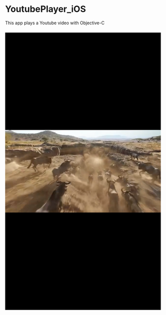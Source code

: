 # YoutubePlayer_iOS
This app plays a Youtube video with Objective-C

<h3 align="center">
<img src="IMG_0105.PNG" alt="Screenshot of Firebackend for php" />
</h3>
